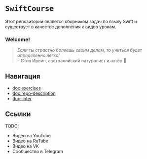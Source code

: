 # ``SwiftCourse``

Этот репозиторий является сборником задач по языку Swift и существует в качестве дополнения к видео урокам.

### Welcome!

>_Если ты страстно болеешь своим делом, то учиться будет определенно легко!_  
– Стив Ирвин, австралийский натуралист и актёр 🐛

## Навигация
- <doc:exercises>
- <doc:repo-description>
- <doc:linter>

## Ссылки
TODO:
- Видео на YouTube
- Видео на RuTube
- Видео на VK
- Сообщество в Telegram

